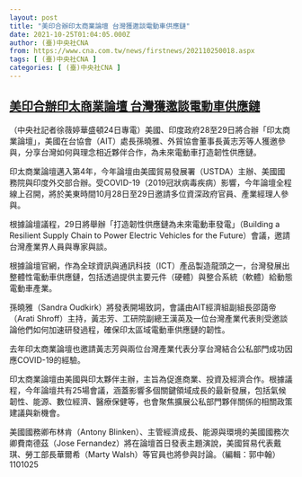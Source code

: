 ```yaml
---
layout: post
title: "美印合辦印太商業論壇 台灣獲邀談電動車供應鏈"
date: 2021-10-25T01:04:05.000Z
author: (臺)中央社CNA
from: https://www.cna.com.tw/news/firstnews/202110250018.aspx
tags: [ (臺)中央社CNA ]
categories: [ (臺)中央社CNA ]
---
```

<!--1635123845000-->
[美印合辦印太商業論壇 台灣獲邀談電動車供應鏈](https://www.cna.com.tw/news/firstnews/202110250018.aspx)
------

<div>
<div></div><div><p>（中央社記者徐薇婷華盛頓24日專電）美國、印度政府28至29日將合辦「印太商業論壇」，美國在台協會（AIT）處長孫曉雅、外貿協會董事長黃志芳等人獲邀參與，分享台灣如何與理念相近夥伴合作，為未來電動車打造韌性供應鏈。</p><p>印太商業論壇邁入第4年，今年論壇由美國貿易發展署（USTDA）主辦、美國國務院與印度外交部合辦。受COVID-19（2019冠狀病毒疾病）影響，今年論壇全程線上召開，將於美東時間10月28日至29日邀請多位資深政府官員、產業經理人參與。</p><p>根據論壇議程，29日將舉辦「打造韌性供應鏈為未來電動車發電」（Building a Resilient Supply Chain to Power Electric Vehicles for the Future）會議，邀請台灣產業界人員與專家與談。</p><p>根據論壇官網，作為全球資訊與通訊科技（ICT）產品製造龍頭之一，台灣發展出整體性電動車供應鏈，包括透過提供主要元件（硬體）與整合系統（軟體）給動態電動車產業。</p><p>孫曉雅（Sandra Oudkirk）將發表開場致詞，會議由AIT經濟組副組長邵藹帝（Arati Shroff）主持，黃志芳、工研院副總王漢英及一位台灣產業代表則受邀談論他們如何加速研發過程，確保印太區域電動車供應鏈的韌性。</p><p>去年印太商業論壇也邀請黃志芳與兩位台灣產業代表分享台灣結合公私部門成功因應COVID-19的經驗。</p><p>印太商業論壇由美國與印太夥伴主辦，主旨為促進商業、投資及經濟合作。根據議程，今年論壇共有25場會議，涵蓋影響多個關鍵領域成長的最新發展，包括氣候韌性、能源、數位經濟、醫療保健等，也會聚焦擴展公私部門夥伴關係的相關政策建議與新機會。</p><p>美國國務卿布林肯（Antony Blinken）、主管經濟成長、能源與環境的美國國務次卿費南德茲（Jose Fernandez）將在論壇首日發表主題演說，美國貿易代表戴琪、勞工部長華爾希（Marty Walsh）等官員也將參與討論。（編輯：郭中翰）1101025</p></div>
</div>
